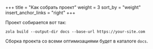 +++
title = "Как собрать проект"
weight = 3
sort_by = "weight"
insert_anchor_links = "right"
+++

Проект собирается вот так:

```shell script
zola build --output-dir docs --base-url https://your-site.com
```

Сборка проекта со всеми оптимизациями будет в каталоге `docs`.
